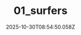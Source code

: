 ---
title: "01_surfers"
description: ""
image: "/uploads/photos/1761814490048-01_surfers.webp"
display: "/uploads/photos/1761814490048-01_surfers-display.webp"
thumbnail: "/uploads/photos/1761814490048-01_surfers-thumb.webp"
width: 6000
height: 4000
featured: true
date: 2025-10-30T08:54:50.058Z
order: 24
---